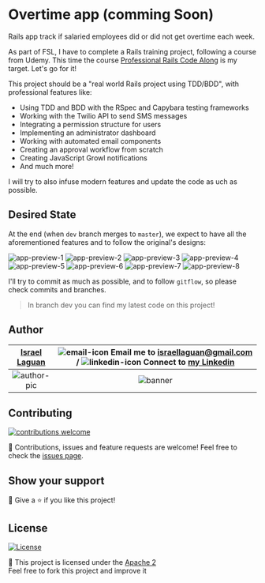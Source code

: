 # Overtime app (comming Soon)

Rails app track if salaried employees did or did not get overtime each week.

As part of FSL, I have to complete a Rails training project, following a course from Udemy. This time the course [Professional Rails Code Along][udemy-course] is my target. Let's go for it!

This project should be a "real world Rails project using TDD/BDD", with professional features like:

- Using TDD and BDD with the RSpec and Capybara testing frameworks
- Working with the Twilio API to send SMS messages
- Integrating a permission structure for users
- Implementing an administrator dashboard
- Working with automated email components
- Creating an approval workflow from scratch
- Creating JavaScript Growl notifications
- And much more!

I will try to also infuse modern features and update the code as uch as possible.

## Desired State

At the end (when `dev` branch merges to `master`), we expect to have all the aforementioned features and to follow the original's designs:

![app-preview-1](docs/app-preview-1.png)
![app-preview-2](docs/app-preview-2.png)
![app-preview-3](docs/app-preview-3.png)
![app-preview-4](docs/app-preview-4.png)
![app-preview-5](docs/app-preview-5.png)
![app-preview-6](docs/app-preview-6.png)
![app-preview-7](docs/app-preview-7.png)
![app-preview-8](docs/app-preview-8.png)

I'll try to commit as much as possible, and to follow `gitflow`, so please check commits and branches.

> In branch dev you can find my latest code on this project!

## Author

| [Israel Laguan][author-github] | ![email-icon][] Email me to [israellaguan@gmail.com][author-email] / ![linkedin-icon][] Connect to [my Linkedin][author-linkedin] |
| :----------------------------: | :-------------------------------------------------------------------------------------------------------------------------------: |
|        ![author-pic][]         |                                                            ![banner][]                                                            |

## Contributing

[![contributions welcome][contributions-welcome]][issues-url]

🤝 Contributions, issues and feature requests are welcome!
Feel free to check the [issues page][issues-url].

## Show your support

🤗 Give a ⭐️ if you like this project!

## License

[![License][badge-apache]][apache-license]

📝 This project is licensed under the [Apache 2](LICENSE)\
Feel free to fork this project and improve it

[contributions-welcome]: https://img.shields.io/badge/contributions-welcome-brightgreen.svg?style=for-the-badge
[issues-url]: https://github.com/Israel-Laguan/overtime-app/issues
[badge-apache]: https://img.shields.io/badge/License-Apache%202.0-blue.svg?style=for-the-badge
[apache-license]: https://opensource.org/licenses/Apache-2.0
[author-pic]: https://avatars2.githubusercontent.com/u/36519478?s=460&v=4
[author-github]: https://israel-laguan.github.io
[author-linkedin]: https://www.linkedin.com/in/israellaguan
[author-email]: mailto:israellaguan@gmail.com
[linkedin-icon]: https://img.icons8.com/color/20/000000/linkedin.png
[email-icon]: https://img.icons8.com/color/20/000000/message-squared.png
[banner]: https://github.com/Israel-Laguan/Israel-Laguan/raw/master/docs/banner.jpg

[udemy-course]: https://www.udemy.com/course/professional-ruby-on-rails-coding-course/
